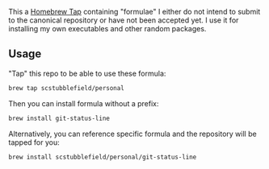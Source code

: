 This a [Homebrew Tap](https://github.com/mxcl/homebrew/wiki/brew-tap) containing "formulae" I either do not intend to submit to the canonical repository or have not been accepted yet. I use it for installing my own executables and other random packages.

## Usage

"Tap" this repo to be able to use these formula:

```bash
brew tap scstubblefield/personal
```

Then you can install formula without a prefix:

```bash
brew install git-status-line
```

Alternatively, you can reference specific formula and the repository will be tapped for you:

```bash
brew install scstubblefield/personal/git-status-line
```
